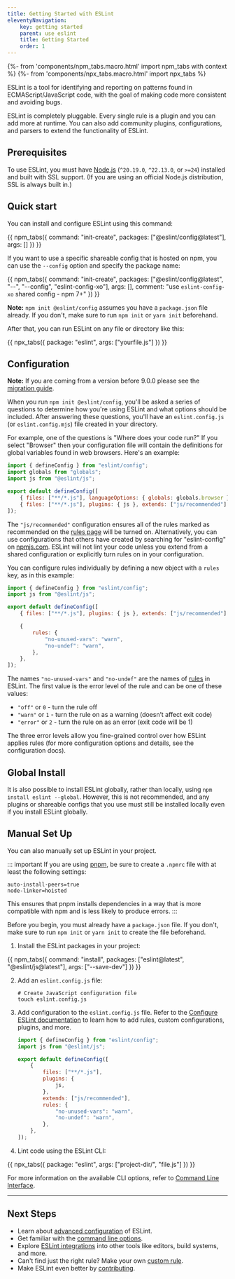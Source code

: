 ```yaml
---
title: Getting Started with ESLint
eleventyNavigation:
    key: getting started
    parent: use eslint
    title: Getting Started
    order: 1
---
```


{%- from 'components/npm_tabs.macro.html' import npm_tabs with context %}
{%- from 'components/npx_tabs.macro.html' import npx_tabs %}

ESLint is a tool for identifying and reporting on patterns found in ECMAScript/JavaScript code, with the goal of making code more consistent and avoiding bugs.

ESLint is completely pluggable. Every single rule is a plugin and you can add more at runtime. You can also add community plugins, configurations, and parsers to extend the functionality of ESLint.

## Prerequisites

To use ESLint, you must have [Node.js](https://nodejs.org/en/) (`^20.19.0`, `^22.13.0`, or `>=24`) installed and built with SSL support. (If you are using an official Node.js distribution, SSL is always built in.)

## Quick start

You can install and configure ESLint using this command:

{{ npm_tabs({
    command: "init-create",
    packages: ["@eslint/config@latest"],
    args: []
}) }}

If you want to use a specific shareable config that is hosted on npm, you can use the `--config` option and specify the package name:

{{ npm_tabs({
    command: "init-create",
    packages: ["@eslint/config@latest", "--", "--config", "eslint-config-xo"],
    args: [],
    comment: "use `eslint-config-xo` shared config - npm 7+"
}) }}

**Note:** `npm init @eslint/config` assumes you have a `package.json` file already. If you don't, make sure to run `npm init` or `yarn init` beforehand.

After that, you can run ESLint on any file or directory like this:

{{ npx_tabs({
    package: "eslint",
    args: ["yourfile.js"]
}) }}

## Configuration

**Note:** If you are coming from a version before 9.0.0 please see the [migration guide](configure/migration-guide).

When you run `npm init @eslint/config`, you'll be asked a series of questions to determine how you're using ESLint and what options should be included. After answering these questions, you'll have an `eslint.config.js` (or `eslint.config.mjs`) file created in your directory.

For example, one of the questions is "Where does your code run?" If you select "Browser" then your configuration file will contain the definitions for global variables found in web browsers. Here's an example:

```js
import { defineConfig } from "eslint/config";
import globals from "globals";
import js from "@eslint/js";

export default defineConfig([
	{ files: ["**/*.js"], languageOptions: { globals: globals.browser } },
	{ files: ["**/*.js"], plugins: { js }, extends: ["js/recommended"] },
]);
```

The `"js/recommended"` configuration ensures all of the rules marked as recommended on the [rules page](../rules) will be turned on. Alternatively, you can use configurations that others have created by searching for "eslint-config" on [npmjs.com](https://www.npmjs.com/search?q=eslint-config). ESLint will not lint your code unless you extend from a shared configuration or explicitly turn rules on in your configuration.

You can configure rules individually by defining a new object with a `rules` key, as in this example:

```js
import { defineConfig } from "eslint/config";
import js from "@eslint/js";

export default defineConfig([
	{ files: ["**/*.js"], plugins: { js }, extends: ["js/recommended"] },

	{
		rules: {
			"no-unused-vars": "warn",
			"no-undef": "warn",
		},
	},
]);
```

The names `"no-unused-vars"` and `"no-undef"` are the names of [rules](../rules) in ESLint. The first value is the error level of the rule and can be one of these values:

- `"off"` or `0` - turn the rule off
- `"warn"` or `1` - turn the rule on as a warning (doesn’t affect exit code)
- `"error"` or `2` - turn the rule on as an error (exit code will be 1)

The three error levels allow you fine-grained control over how ESLint applies rules (for more configuration options and details, see the configuration docs).

## Global Install

It is also possible to install ESLint globally, rather than locally, using `npm install eslint --global`. However, this is not recommended, and any plugins or shareable configs that you use must still be installed locally even if you install ESLint globally.

## Manual Set Up

You can also manually set up ESLint in your project.

::: important
If you are using [pnpm](https://pnpm.io), be sure to create a `.npmrc` file with at least the following settings:

```text
auto-install-peers=true
node-linker=hoisted
```

This ensures that pnpm installs dependencies in a way that is more compatible with npm and is less likely to produce errors.
:::

Before you begin, you must already have a `package.json` file. If you don't, make sure to run `npm init` or `yarn init` to create the file beforehand.

1. Install the ESLint packages in your project:

{{ npm_tabs({
    command: "install",
    packages: ["eslint@latest", "@eslint/js@latest"],
    args: ["--save-dev"]
}) }}

2. Add an `eslint.config.js` file:

    ```shell
    # Create JavaScript configuration file
    touch eslint.config.js
    ```

3. Add configuration to the `eslint.config.js` file. Refer to the [Configure ESLint documentation](configure/) to learn how to add rules, custom configurations, plugins, and more.

    ```js
    import { defineConfig } from "eslint/config";
    import js from "@eslint/js";

    export default defineConfig([
    	{
    		files: ["**/*.js"],
    		plugins: {
    			js,
    		},
    		extends: ["js/recommended"],
    		rules: {
    			"no-unused-vars": "warn",
    			"no-undef": "warn",
    		},
    	},
    ]);
    ```

4. Lint code using the ESLint CLI:

{{ npx_tabs({
    package: "eslint",
    args: ["project-dir/", "file.js"]
}) }}

For more information on the available CLI options, refer to [Command Line Interface](./command-line-interface).

---

## Next Steps

- Learn about [advanced configuration](configure/) of ESLint.
- Get familiar with the [command line options](command-line-interface).
- Explore [ESLint integrations](integrations) into other tools like editors, build systems, and more.
- Can't find just the right rule? Make your own [custom rule](../extend/custom-rules).
- Make ESLint even better by [contributing](../contribute/).
